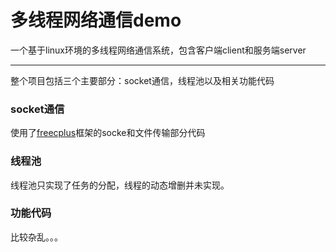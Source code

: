 # 多线程网络通信demo

一个基于linux环境的多线程网络通信系统，包含客户端client和服务端server

------

整个项目包括三个主要部分：socket通信，线程池以及相关功能代码

### socket通信

使用了[freecplus](http://www.freecplus.net/9ebb8276265b404488a3415be224ed85.html)框架的socke和文件传输部分代码



### 线程池

线程池只实现了任务的分配，线程的动态增删并未实现。



### 功能代码

比较杂乱。。。
